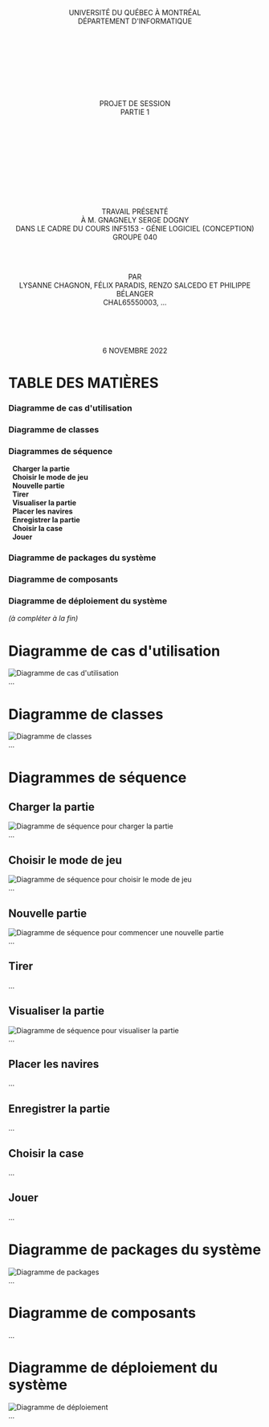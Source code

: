 <div align="center">UNIVERSITÉ DU QUÉBEC À MONTRÉAL<br>
DÉPARTEMENT D'INFORMATIQUE

<br><br><br><br><br><br><br>


PROJET DE SESSION<br>
PARTIE 1




<br><br><br><br><br><br><br><br><br>




TRAVAIL PRÉSENTÉ<br>
À M. GNAGNELY SERGE DOGNY<br>
DANS LE CADRE DU COURS INF5153 - GÉNIE LOGICIEL (CONCEPTION)<br>
GROUPE 040


<br><br>



PAR<br>
LYSANNE CHAGNON, FÉLIX PARADIS, RENZO SALCEDO ET PHILIPPE BÉLANGER<br>
CHAL65550003, ...

<br><br><br>

6 NOVEMBRE 2022
</div>
<div style="page-break-after: always;"></div>

# TABLE DES MATIÈRES

### Diagramme de cas d'utilisation
### Diagramme de classes
### Diagrammes de séquence
&nbsp; **Charger la partie** <br/>
&nbsp; **Choisir le mode de jeu** <br/>
&nbsp; **Nouvelle partie** <br/>
&nbsp; **Tirer** <br/>
&nbsp; **Visualiser la partie** <br/>
&nbsp; **Placer les navires** <br/>
&nbsp; **Enregistrer la partie** <br/>
&nbsp; **Choisir la case** <br/>
&nbsp; **Jouer**
### Diagramme de packages du système
### Diagramme de composants
### Diagramme de déploiement du système

*(à compléter à la fin)*

<div style="page-break-after: always;"></div>


# Diagramme de cas d'utilisation
![Diagramme de cas d'utilisation](diagrammes_conception/images_diagrammes/diagramme_cas_utilisation.png) <br/>
...

# Diagramme de classes
![Diagramme de classes](diagrammes_conception/images_diagrammes/diagramme_classes.png)<br/>
...

# Diagrammes de séquence
## Charger la partie
![Diagramme de séquence pour charger la partie](diagrammes_conception/images_diagrammes/charger_partie.png)<br/>
...

## Choisir le mode de jeu
![Diagramme de séquence pour choisir le mode de jeu](diagrammes_conception/images_diagrammes/choisir_mode_jeu.png)<br/>
...

## Nouvelle partie
![Diagramme de séquence pour commencer une nouvelle partie](diagrammes_conception/images_diagrammes/nouvelle_partie.png)<br/>
...

## Tirer
...

## Visualiser la partie
![Diagramme de séquence pour visualiser la partie](diagrammes_conception/images_diagrammes/visualiser_partie.png)<br/>
...

## Placer les navires
...

## Enregistrer la partie
...

## Choisir la case
...

## Jouer
...


# Diagramme de packages du système
![Diagramme de packages](diagrammes_conception/images_diagrammes/diagramme_package.png)<br/>
...

# Diagramme de composants
...

# Diagramme de déploiement du système
![Diagramme de déploiement](diagrammes_conception/images_diagrammes/diagramme_deploiement.png)<br/>
...
